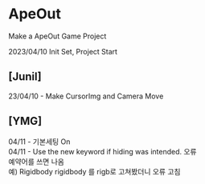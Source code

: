 # ApeOut
Make a ApeOut Game Project

2023/04/10 Init Set, Project Start


## [Junil]
23/04/10 - Make CursorImg and Camera Move    
   

## [YMG]
04/11 - 기본세팅 On    
04/11 - Use the new keyword if hiding was intended. 오류    
예약어를 쓰면 나옴    
예) Rigidbody rigidbody 를 rigb로 고쳐봤더니 오류 고침    
